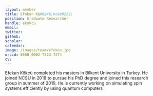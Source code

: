 ```yaml
---
layout: member
title: Efekan K&#0246;kc&#0252;
position: Graduate Researcher
handle: ekokcu
email: 
twitter: 
github: 
scholar:
calendar:
image: /images/team/efekan.jpg
orcid: 0000-0002-7323-7274
cv:
---
```


Efekan K&#0246;kc&#0252; completed his masters in Bilkent University in Turkey. He joined NCSU in 2018 to pursue his PhD degree and joined this research group in summer of 2019. He is currently working on simulating spin systems efficiently by using quantum computers
